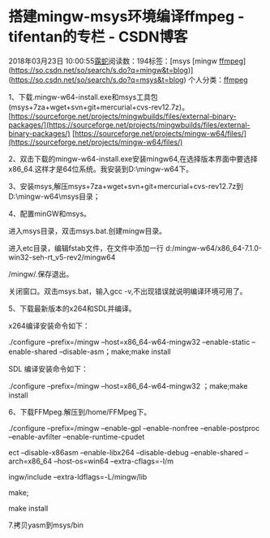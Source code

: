 # 搭建mingw-msys环境编译ffmpeg - tifentan的专栏 - CSDN博客

2018年03月23日 10:00:55[露蛇](https://me.csdn.net/tifentan)阅读数：194标签：[msys																[mingw																[ffmpeg](https://so.csdn.net/so/search/s.do?q=ffmpeg&t=blog)](https://so.csdn.net/so/search/s.do?q=mingw&t=blog)](https://so.csdn.net/so/search/s.do?q=msys&t=blog)
个人分类：[ffmpeg](https://blog.csdn.net/tifentan/article/category/6983974)


1、下载.mingw-w64-install.exe和msys工具包(msys+7za+wget+svn+git+mercurial+cvs-rev12.7z)。 
[https://sourceforge.net/projects/mingwbuilds/files/external-binary-packages/](https://sourceforge.net/projects/mingwbuilds/files/external-binary-packages/)
[https://sourceforge.net/projects/mingw-w64/files/](https://sourceforge.net/projects/mingw-w64/files/)

2、双击下载的mingw-w64-install.exe安装mingw64,在选择版本界面中要选择x86_64.这样才是64位系统。我安装到D:\mingw-w64下。

3、安装msys,解压msys+7za+wget+svn+git+mercurial+cvs-rev12.7z到D:\mingw-w64\msys目录；

4、配置minGW和msys。

进入msys目录，双击msys.bat.创建mingw目录。

进入etc目录，编辑fstab文件，在文件中添加一行 d:/mingw-w64/x86_64-7.1.0-win32-seh-rt_v5-rev2/mingw64 

/mingw/.保存退出。

关闭窗口。双击msys.bat，输入gcc -v,不出现错误就说明编译环境可用了。

5、下载最新版本的x264和SDL并编译。 

x264编译安装命令如下： 

./configure –prefix=/mingw –host=x86_64-w64-mingw32 –enable-static –enable-shared –disable-asm；make;make install 

SDL 编译安装命令如下： 

./configure –prefix=/mingw –host=x86_64-w64-mingw32 ；make;make install

6、下载FFMpeg.解压到/home/FFMpeg下。 

./configure –prefix=/mingw –enable-gpl –enable-nonfree –enable-postproc –enable-avfilter –enable-runtime-cpudet 

ect –disable-x86asm –enable-libx264 –disable-debug –enable-shared –arch=x86_64 –host-os=win64 –extra-cflags=-I/m 

ingw/include –extra-ldflags=-L/mingw/lib 

make; 

make install 

7.拷贝yasm到msys/bin

